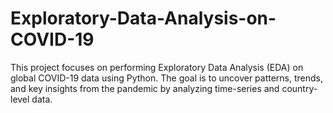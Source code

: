 # Exploratory-Data-Analysis-on-COVID-19
This project focuses on performing Exploratory Data Analysis (EDA) on global COVID-19 data using Python. The goal is to uncover patterns, trends, and key insights from the pandemic by analyzing time-series and country-level data.
